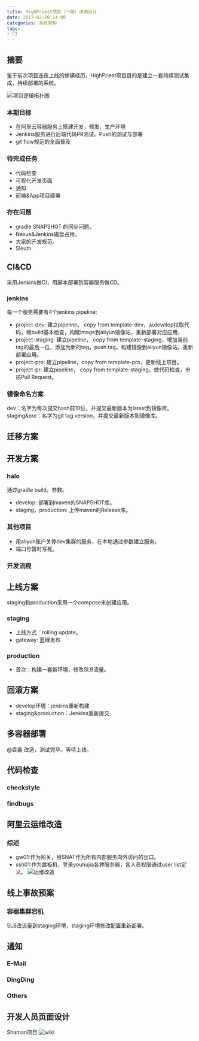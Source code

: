 ```yaml
---
title: HighPriest项目（一期）详细设计
date: 2017-02-20 14:00
categories: 系统架构
tags:
- CI
---
```



## 摘要
鉴于前次项目连夜上线的惨痛经历，HighPriest项目目的是建立一套持续测试集成，持续部署的系统。

![项目逻辑拓扑图](/media/jenkins_top.png)

### 本期目标
- 在阿里云容器服务上搭建开发，预发，生产环境
- Jenkins服务进行后端代码PR测试、Push的测试与部署
- git flow规范的全面普及

### 待完成任务
- 代码检查
- 可视化开发页面
- 通知
- 前端&App项目部署

### 存在问题
- gradle SNAPSHOT 的同步问题。
- Nexus&Jenkins磁盘占用。
- 大家的开发规范。
- Sleuth

## CI&CD
采用Jenkins做CI，用脚本部署到容器服务做CD。

### jenkins
每一个服务需要有4个jenkins pipeline:
- project-dev:
	建立pipeline， copy from template-dev，从develop拉取代码，做build基本检查，构建image到aliyun镜像站，重新部署对应应用，
- project-staging:
	建立pipeline， copy from template-staging，增加当前tag的最后一位，添加为新的tag，push tag。构建镜像到aliyun镜像站，重新部署应用。
- project-pro:
	建立pipeline，copy from template-pro，更新线上项目。
- project-pr:
	建立pipeline， copy from template-staging。做代码检查，审核Pull Request。

### 镜像命名方案
dev：名字为每次提交hash前10位，并提交最新版本为latest到镜像库。
staging&pro：名字为git tag version，并提交最新版本到镜像库。

## 迁移方案

## 开发方案
### halo
通过gradle build，参数。
- develop: 部署到maven的SNAPSHOT库。
- staging，production: 上传maven的Release库。

### 其他项目
- 用aliyun账户关停dev集群的服务，在本地通过参数建立服务。
- 端口号暂时写死。
### 开发流程

## 上线方案
staging和production采用一个compose来创建应用。
### staging
- 上线方式：rolling update。
- gateway: 蓝绿发布
### production
- 首次：构建一套新环境，修改SLB流量。
## 回滚方案
- develop环境：jenkins重新构建
- staging&production：Jenkins重新提交

## 多容器部署
@袁鑫
改造，测试完毕。等待上线。

## 代码检查
### checkstyle
### findbugs

## 阿里云运维改造

### 综述
- gw01:作为网关，用SNAT作为所有内部服务向外访问的出口。
- ssh01:作为跳板机，登录youhujia各种服务器，各人员权限通过user list定义。
![运维改造](/media/aliyun_top.png)

## 线上事故预案
### 容器集群宕机
SLB改流量到staging环境，staging环境修改配置重新部署。

## 通知
### E-Mail
### DingDing
### Others

## 开发人员页面设计

Shaman项目 ![wiki](http://wiki.office.test.youhujia.com/2017/02/28/Shaman_Detail_Design/)
